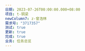 ```yaml
---
日期: 2023-07-26T00:00:00.000+08:00
项目: t-铜梁
newColumn7: z-曾浩林
需求号: "3717357"
测试: true
更新: true
完成: true
业务: 任务总览
---
```

